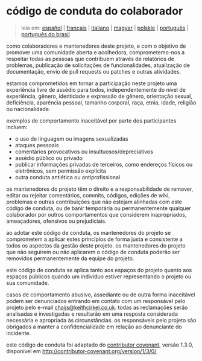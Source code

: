 # código de conduta do colaborador

> leia em: [español](http://contributor-covenant.org/version/1/3/0/es/) | [français](http://contributor-covenant.org/version/1/3/0/fr/) | [italiano](http://contributor-covenant.org/version/1/3/0/it/) | [magyar](http://contributor-covenant.org/version/1/3/0/hu/) | [polskie](http://contributor-covenant.org/version/1/3/0/pl/) | [português](http://contributor-covenant.org/version/1/3/0/pt/) | [português do brasil](http://contributor-covenant.org/version/1/3/0/pt_br/)

como colaboradores e mantenedores deste projeto, e com o objetivo de promover uma comunidade aberta e acolhedora, comprometemo-nos a respeitar todas as pessoas que contribuem através de relatórios de problemas, publicação de solicitações de funcionalidades, atualização de documentação, envio de pull requests ou patches e outras atividades.

estamos comprometidos em tornar a participação neste projeto uma experiência livre de assédio para todos, independentemente do nível de experiência, gênero, identidade e expressão de gênero, orientação sexual, deficiência, aparência pessoal, tamanho corporal, raça, etnia, idade, religião ou nacionalidade.

exemplos de comportamento inaceitável por parte dos participantes incluem:

- o uso de linguagem ou imagens sexualizadas
- ataques pessoais
- comentários provocativos ou insultuosos/depreciativos
- assédio público ou privado
- publicar informações privadas de terceiros, como endereços físicos ou eletrônicos, sem permissão explícita
- outra conduta antiética ou antiprofissional

os mantenedores do projeto têm o direito e a responsabilidade de remover, editar ou rejeitar comentários, commits, códigos, edições de wiki, problemas e outras contribuições que não estejam alinhadas com este código de conduta, ou de banir temporária ou permanentemente qualquer colaborador por outros comportamentos que considerem inapropriados, ameaçadores, ofensivos ou prejudiciais.

ao adotar este código de conduta, os mantenedores do projeto se comprometem a aplicar estes princípios de forma justa e consistente a todos os aspectos da gestão deste projeto. os mantenedores do projeto que não seguirem ou não aplicarem o código de conduta poderão ser removidos permanentemente da equipe do projeto.

este código de conduta se aplica tanto aos espaços do projeto quanto aos espaços públicos quando um indivíduo estiver representando o projeto ou sua comunidade.

casos de comportamento abusivo, assediante ou de outra forma inaceitável podem ser denunciados entrando em contato com um responsável pelo projeto pelo e-mail [chaijs@keithcirkel.co.uk](mailto:chaijs@keithcirkel.co.uk). todas as reclamações serão analisadas e investigadas e resultarão em uma resposta considerada necessária e apropriada às circunstâncias. os responsáveis ​​pelo projeto são obrigados a manter a confidencialidade em relação ao denunciante do incidente.

este código de conduta foi adaptado do [contributor covenant](http://contributor-covenant.org/), versão 1.3.0, disponível em http://contributor-covenant.org/version/1/3/0/
